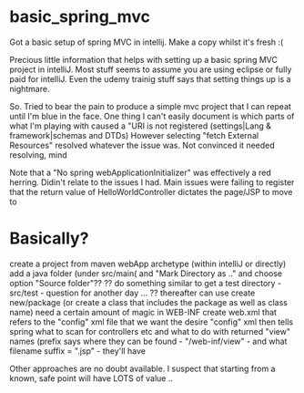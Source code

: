 # basic_spring_mvc
Got a basic setup of spring MVC in intellij.  Make a copy whilst it's fresh :(


Precious little information that helps with setting up a basic spring MVC project in intelliJ.  Most stuff seems to assume you are using eclipse or fully paid for intelliJ.  Even the udemy trainig stuff says that setting things up is a nightmare.

So.  Tried to bear the pain to produce a simple mvc project that I can repeat until I'm blue in the face.
One thing I can't easily document is which parts of what I'm playing with caused a "URI is not registered (settings|Lang & framework|schemas and DTDs)
However selecting "fetch External Resources" resolved whatever the issue was.  Not convinced it needed resolving, mind

Note that a "No spring webApplicationInitializer" was effectively a red herring. Didin't relate to the issues I had.
Main issues were failing to register that the return value of HelloWorldController dictates the page/JSP to move to

Basically?
==========
  create a project from maven webApp archetype (within intelliJ or directly)
  add a java folder (under src/main( and "Mark Directory as .." and choose option "Source folder"??
  ?? do something similar to get a test directory - src/test - question for another day ... ??
  thereafter can use create new/package (or create a class that includes the package as well as class name)
  need a certain amount of magic in WEB-INF
    create web.xml that refers to the "config" xml file that we want
    the desire "config" xml then tells spring what to scan for controllers etc and what to do with returned "view" names 
      (prefix says where they can be found - "/web-inf/view" - and what filename suffix = ".jsp" - they'll have

Other approaches are no doubt available.  I suspect that starting from a known, safe point will have LOTS of value ..
